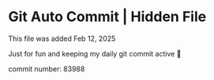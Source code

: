 # Git Auto Commit | Hidden File

This file was added Feb 12, 2025

Just for fun and keeping my daily git commit active 🤪

commit number: 83988
